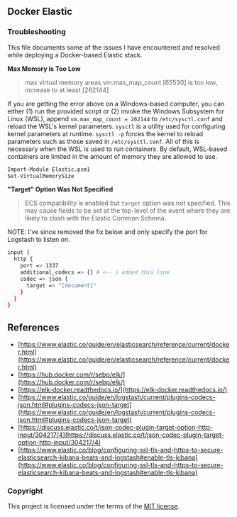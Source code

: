## Docker Elastic

### Troubleshooting
This file documents some of the issues I have encountered and resolved while deploying a Docker-based Elastic stack.

**Max Memory is Too Low**  
> max virtual memory areas vm.max_map_count [65530] is too low, increase to at least [262144]

If you are getting the error above on a Windows-based computer, you can either (1) run the provided script or (2) invoke the Windows Subsystem for Linux (WSL), append `vm.max_map_count = 262144` to `/etc/sysctl.conf` and reload the WSL's kernel parameters. `sysctl` is a utility used for configuring kernel parameters at runtime. `sysctl -p` forces the kernel to reload parameters such as those saved in `/etc/sysctl.conf`. All of this is necessary when the WSL is used to run containers. By default, WSL-based containers are limited in the amount of memory they are allowed to use.  
```bash
Import-Module Elastic.psm1
Set-VirtualMemorySize
```

**"Target" Option Was Not Specified**  
>  ECS compatibility is enabled but `target` option was not specified. This may cause fields to be set at the top-level of the event where they are likely to clash with the Elastic Common Schema. 

NOTE: I've since removed the fix below and only specify the port for Logstash to listen on. 

```bash
input {
  http {
    port => 1337
    additional_codecs => {} # <-- i added this line
    codec => json {
      target => "[document]"
    }
  }
}
```

## References
* [https://www.elastic.co/guide/en/elasticsearch/reference/current/docker.html](https://www.elastic.co/guide/en/elasticsearch/reference/current/docker.html)
* [https://hub.docker.com/r/sebp/elk/](https://hub.docker.com/r/sebp/elk/)
* [https://elk-docker.readthedocs.io/](https://elk-docker.readthedocs.io/)
* [https://www.elastic.co/guide/en/logstash/current/plugins-codecs-json.html#plugins-codecs-json-target](https://www.elastic.co/guide/en/logstash/current/plugins-codecs-json.html#plugins-codecs-json-target)
* [https://discuss.elastic.co/t/json-codec-plugin-target-option-http-input/304217/4](https://discuss.elastic.co/t/json-codec-plugin-target-option-http-input/304217/4)
* [https://www.elastic.co/blog/configuring-ssl-tls-and-https-to-secure-elasticsearch-kibana-beats-and-logstash#enable-tls-kibana](https://www.elastic.co/blog/configuring-ssl-tls-and-https-to-secure-elasticsearch-kibana-beats-and-logstash#enable-tls-kibana)

### Copyright
This project is licensed under the terms of the [MIT license](/LICENSE).
